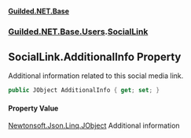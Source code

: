 #### [Guilded.NET.Base](Guilded_NET_Base.md 'Guilded.NET.Base')
### [Guilded.NET.Base.Users](Guilded_NET_Base.md#Guilded_NET_Base_Users 'Guilded.NET.Base.Users').[SocialLink](SocialLink.md 'Guilded.NET.Base.Users.SocialLink')
## SocialLink.AdditionalInfo Property
Additional information related to this social media link.  
```csharp
public JObject AdditionalInfo { get; set; }
```
#### Property Value
[Newtonsoft.Json.Linq.JObject](https://docs.microsoft.com/en-us/dotnet/api/Newtonsoft.Json.Linq.JObject 'Newtonsoft.Json.Linq.JObject')
Additional information
